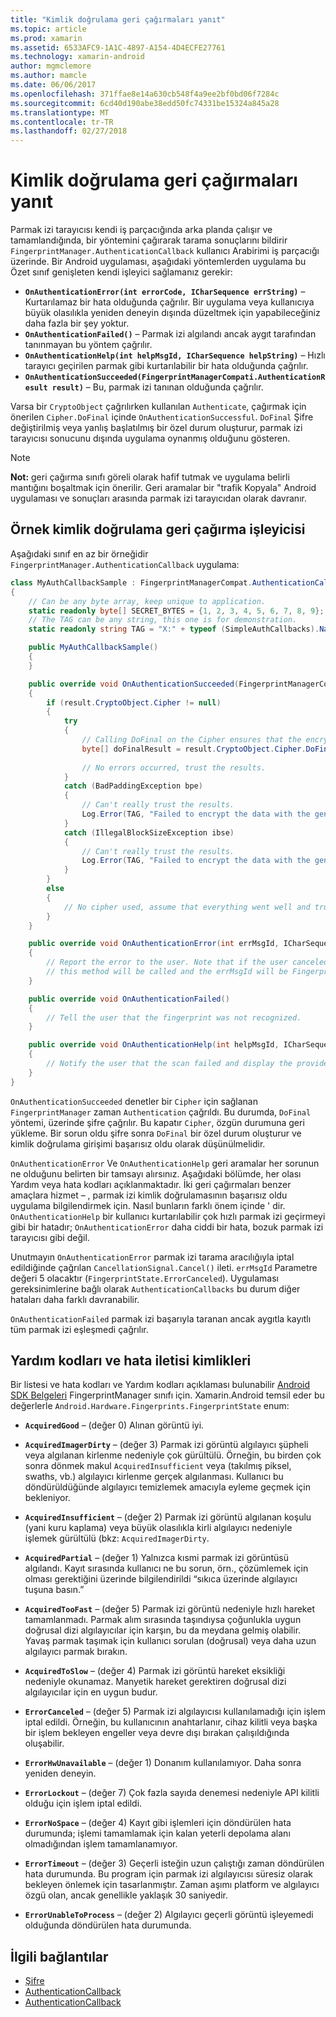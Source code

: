 ```yaml
---
title: "Kimlik doğrulama geri çağırmaları yanıt"
ms.topic: article
ms.prod: xamarin
ms.assetid: 6533AFC9-1A1C-4897-A154-4D4ECFE27761
ms.technology: xamarin-android
author: mgmclemore
ms.author: mamcle
ms.date: 06/06/2017
ms.openlocfilehash: 371ffae8e14a630cb548f4a9ee2bf0bd06f7284c
ms.sourcegitcommit: 6cd40d190abe38edd50fc74331be15324a845a28
ms.translationtype: MT
ms.contentlocale: tr-TR
ms.lasthandoff: 02/27/2018
---
```

# <a name="responding-to-authentication-callbacks"></a>Kimlik doğrulama geri çağırmaları yanıt

Parmak izi tarayıcısı kendi iş parçacığında arka planda çalışır ve tamamlandığında, bir yöntemini çağırarak tarama sonuçlarını bildirir `FingerprintManager.AuthenticationCallback` kullanıcı Arabirimi iş parçacığı üzerinde. Bir Android uygulaması, aşağıdaki yöntemlerden uygulama bu Özet sınıf genişleten kendi işleyici sağlamanız gerekir:

* **`OnAuthenticationError(int errorCode, ICharSequence errString)`** &ndash; Kurtarılamaz bir hata olduğunda çağrılır. Bir uygulama veya kullanıcıya büyük olasılıkla yeniden deneyin dışında düzeltmek için yapabileceğiniz daha fazla bir şey yoktur.
* **`OnAuthenticationFailed()`** &ndash; Parmak izi algılandı ancak aygıt tarafından tanınmayan bu yöntem çağrılır.
* **`OnAuthenticationHelp(int helpMsgId, ICharSequence helpString)`** &ndash; Hızlı tarayıcı geçirilen parmak gibi kurtarılabilir bir hata olduğunda çağrılır.
* **`OnAuthenticationSucceeded(FingerprintManagerCompati.AuthenticationResult result)`** &ndash; Bu, parmak izi tanınan olduğunda çağrılır.

Varsa bir `CryptoObject` çağrılırken kullanılan `Authenticate`, çağırmak için önerilen `Cipher.DoFinal` içinde `OnAuthenticationSuccessful`.
`DoFinal` Şifre değiştirilmiş veya yanlış başlatılmış bir özel durum oluşturur, parmak izi tarayıcısı sonucunu dışında uygulama oynanmış olduğunu gösteren.


> [!NOTE]
> **Not:** geri çağırma sınıfı göreli olarak hafif tutmak ve uygulama belirli mantığını boşaltmak için önerilir. Geri aramalar bir "trafik Kopyala" Android uygulaması ve sonuçları arasında parmak izi tarayıcıdan olarak davranır.

## <a name="a-sample-authentication-callback-handler"></a>Örnek kimlik doğrulama geri çağırma işleyicisi

Aşağıdaki sınıf en az bir örneğidir `FingerprintManager.AuthenticationCallback` uygulama: 

```csharp
class MyAuthCallbackSample : FingerprintManagerCompat.AuthenticationCallback
{
    // Can be any byte array, keep unique to application.
    static readonly byte[] SECRET_BYTES = {1, 2, 3, 4, 5, 6, 7, 8, 9};
    // The TAG can be any string, this one is for demonstration.
    static readonly string TAG = "X:" + typeof (SimpleAuthCallbacks).Name;

    public MyAuthCallbackSample()
    {
    }

    public override void OnAuthenticationSucceeded(FingerprintManagerCompat.AuthenticationResult result)
    {
        if (result.CryptoObject.Cipher != null) 
        {
            try
            {
                // Calling DoFinal on the Cipher ensures that the encryption worked.
                byte[] doFinalResult = result.CryptoObject.Cipher.DoFinal(SECRET_BYTES);
    
                // No errors occurred, trust the results.              
            }
            catch (BadPaddingException bpe)
            {
                // Can't really trust the results.
                Log.Error(TAG, "Failed to encrypt the data with the generated key." + bpe);
            }
            catch (IllegalBlockSizeException ibse)
            {
                // Can't really trust the results.
                Log.Error(TAG, "Failed to encrypt the data with the generated key." + ibse);
            }
        }
        else
        {
            // No cipher used, assume that everything went well and trust the results.
        }
    }

    public override void OnAuthenticationError(int errMsgId, ICharSequence errString)
    {
        // Report the error to the user. Note that if the user canceled the scan,
        // this method will be called and the errMsgId will be FingerprintState.ErrorCanceled.
    }

    public override void OnAuthenticationFailed()
    {
        // Tell the user that the fingerprint was not recognized.
    }

    public override void OnAuthenticationHelp(int helpMsgId, ICharSequence helpString)
    {
        // Notify the user that the scan failed and display the provided hint.
    }
}
```

`OnAuthenticationSucceeded` denetler bir `Cipher` için sağlanan `FingerprintManager` zaman `Authentication` çağrıldı. Bu durumda, `DoFinal` yöntemi, üzerinde şifre çağrılır. Bu kapatır `Cipher`, özgün durumuna geri yükleme. Bir sorun oldu şifre sonra `DoFinal` bir özel durum oluşturur ve kimlik doğrulama girişimi başarısız oldu olarak düşünülmelidir.

`OnAuthenticationError` Ve `OnAuthenticationHelp` geri aramalar her sorunun ne olduğunu belirten bir tamsayı alırsınız. Aşağıdaki bölümde, her olası Yardım veya hata kodları açıklanmaktadır. İki geri çağırmaları benzer amaçlara hizmet &ndash; , parmak izi kimlik doğrulamasının başarısız oldu uygulama bilgilendirmek için. Nasıl bunların farklı önem içinde ' dir. `OnAuthenticationHelp` bir kullanıcı kurtarılabilir çok hızlı parmak izi geçirmeyi gibi bir hatadır; `OnAuthenticationError` daha ciddi bir hata, bozuk parmak izi tarayıcısı gibi değil.

Unutmayın `OnAuthenticationError` parmak izi tarama aracılığıyla iptal edildiğinde çağrılan `CancellationSignal.Cancel()` ileti. `errMsgId` Parametre değeri 5 olacaktır (`FingerprintState.ErrorCanceled`). Uygulaması gereksinimlerine bağlı olarak `AuthenticationCallbacks` bu durum diğer hataları daha farklı davranabilir. 

`OnAuthenticationFailed` parmak izi başarıyla taranan ancak aygıtla kayıtlı tüm parmak izi eşleşmedi çağrılır. 

## <a name="help-codes-and-error-message-ids"></a>Yardım kodları ve hata iletisi kimlikleri 

Bir listesi ve hata kodları ve Yardım kodları açıklaması bulunabilir [Android SDK Belgeleri](http://developer.android.com/reference/android/hardware/fingerprint/FingerprintManager.html#FINGERPRINT_ACQUIRED_GOOD) FingerprintManager sınıfı için. Xamarin.Android temsil eder bu değerlerle `Android.Hardware.Fingerprints.FingerprintState` enum:


-   **`AcquiredGood`** &ndash; (değer 0) Alınan görüntü iyi.


-   **`AcquiredImagerDirty`** &ndash; (değer 3) Parmak izi görüntü algılayıcı şüpheli veya algılanan kirlenme nedeniyle çok gürültülü. Örneğin, bu birden çok sonra dönmek makul `AcquiredInsufficient` veya (takılmış piksel, swaths, vb.) algılayıcı kirlenme gerçek algılanması. Kullanıcı bu döndürüldüğünde algılayıcı temizlemek amacıyla eyleme geçmek için bekleniyor.


-   **`AcquiredInsufficient`** &ndash; (değer 2) Parmak izi görüntü algılanan koşulu (yani kuru kaplama) veya büyük olasılıkla kirli algılayıcı nedeniyle işlemek gürültülü (bkz: `AcquiredImagerDirty`.



-   **`AcquiredPartial`** &ndash; (değer 1) Yalnızca kısmi parmak izi görüntüsü algılandı. Kayıt sırasında kullanıcı ne bu sorun, örn., çözümlemek için olması gerektiğini üzerinde bilgilendirildi &ldquo;sıkıca üzerinde algılayıcı tuşuna basın.&rdquo;



-   **`AcquiredTooFast`** &ndash; (değer 5) Parmak izi görüntü nedeniyle hızlı hareket tamamlanmadı. Parmak alım sırasında taşındıysa çoğunlukla uygun doğrusal dizi algılayıcılar için karşın, bu da meydana gelmiş olabilir. Yavaş parmak taşımak için kullanıcı sorulan (doğrusal) veya daha uzun algılayıcı parmak bırakın.




-   **`AcquiredToSlow`** &ndash; (değer 4) Parmak izi görüntü hareket eksikliği nedeniyle okunamaz. Manyetik hareket gerektiren doğrusal dizi algılayıcılar için en uygun budur.



-   **`ErrorCanceled`** &ndash; (değer 5) Parmak izi algılayıcısı kullanılamadığı için işlem iptal edildi. Örneğin, bu kullanıcının anahtarlanır, cihaz kilitli veya başka bir işlem bekleyen engeller veya devre dışı bırakan çalışıldığında oluşabilir.



-   **`ErrorHwUnavailable`** &ndash; (değer 1) Donanım kullanılamıyor. Daha sonra yeniden deneyin.




-   **`ErrorLockout`** &ndash; (değer 7) Çok fazla sayıda denemesi nedeniyle API kilitli olduğu için işlem iptal edildi.




-   **`ErrorNoSpace`** &ndash; (değer 4) Kayıt gibi işlemleri için döndürülen hata durumunda; işlemi tamamlamak için kalan yeterli depolama alanı olmadığından işlem tamamlanamıyor.



-   **`ErrorTimeout`** &ndash; (değer 3) Geçerli isteğin uzun çalıştığı zaman döndürülen hata durumunda. Bu program için parmak izi algılayıcısı süresiz olarak bekleyen önlemek için tasarlanmıştır. Zaman aşımı platform ve algılayıcı özgü olan, ancak genellikle yaklaşık 30 saniyedir.



-   **`ErrorUnableToProcess`** &ndash; (değer 2) Algılayıcı geçerli görüntü işleyemedi olduğunda döndürülen hata durumunda.



## <a name="related-links"></a>İlgili bağlantılar

- [Şifre](https://docs.oracle.com/javase/7/docshttps://developer.xamarin.com/api/javax/crypto/Cipher.html)
- [AuthenticationCallback](http://developer.android.com/reference/android/hardware/fingerprint/FingerprintManager.AuthenticationCallback.html)
- [AuthenticationCallback](http://developer.android.com/reference/android/support/v4/hardware/fingerprint/FingerprintManagerCompat.AuthenticationCallback.html)
